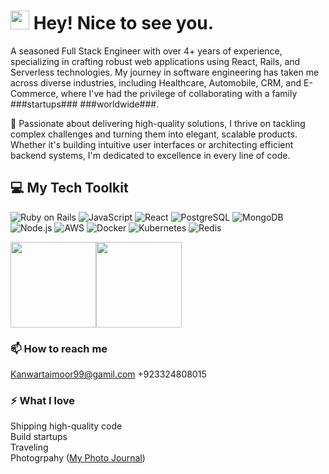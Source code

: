 <h1><img src="https://emojis.slackmojis.com/emojis/images/1531849430/4246/blob-sunglasses.gif?1531849430" width="30"/> Hey! Nice to see you.</h1> 

A seasoned Full Stack Engineer with over 4+ years of experience, specializing in crafting robust web applications using React, Rails, and Serverless technologies. My journey in software engineering has taken me across diverse industries, including Healthcare, Automobile, CRM, and E-Commerce, where I've had the privilege of collaborating with a family ###startups### ###worldwide###.

🚀 Passionate about delivering high-quality solutions, I thrive on tackling complex challenges and turning them into elegant, scalable products. Whether it's building intuitive user interfaces or architecting efficient backend systems, I'm dedicated to excellence in every line of code.

## 💻 My Tech Toolkit

![Ruby on Rails](https://img.shields.io/badge/-Ruby_on_Rails-5384DE?logo=ruby) 
![JavaScript](https://img.shields.io/badge/-JavaScript-000?&logo=JavaScript) 
![React](https://img.shields.io/badge/-React-20232A?logo=react) 
![PostgreSQL](https://img.shields.io/badge/-PostgreSQL-316192?logo=postgresql) 
![MongoDB](https://img.shields.io/badge/-MongoDB-4EA94B?logo=mongodb) 
![Node.js](https://img.shields.io/badge/-Node.js-000?&logo=node.js) 
![AWS](https://img.shields.io/badge/-AWS-000?&logo=Amazon-AWS&logoColor=F90) 
![Docker](https://img.shields.io/badge/-Docker-000?&logo=Docker) 
![Kubernetes](https://img.shields.io/badge/-Kubernetes-000?&logo=Kubernetes) 
![Redis](https://img.shields.io/badge/-Redis-000?&logo=Redis) 

<a><img height="137px"  src="https://github-readme-stats.vercel.app/api/?username=kanwartaimoor&hide_title=true&hide_border=true&show_icons=true&include_all_commits=true&count_private=true&line_height=21&text_color=000&icon_color=000&bg_color=0,ea6161,ffc64d,fffc4d,52fa5a&theme=graywhite" /><!-- wi*quL3fcV --><img height="137px"  src="https://github-readme-stats.vercel.app/api/top-langs/?username=kanwartaimoor&hide=html&hide_title=true&hide_border=true&layout=compact&langs_count=6&exclude_repo=comp426,Redventures-Movie-Quotes&text_color=000&icon_color=fff&bg_color=0,52fa5a,4dfcff,c64dff&theme=graywhite" /></a>


### 📫 How to reach me
Kanwartaimoor99@gamil.com 
+923324808015

### ⚡ What I love
Shipping high-quality code  
Build startups  
Traveling  
Photogrpahy ([My Photo Journal](https://www.instagram.com/kanwar_taimoor/))


